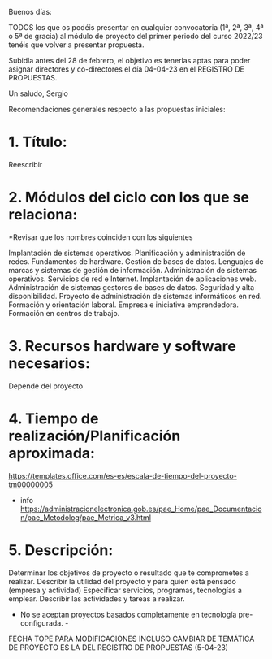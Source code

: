Buenos días:

TODOS los que os podéis presentar en cualquier convocatoria (1ª, 2ª, 3ª, 4ª o 5ª de gracia) al módulo de proyecto del primer periodo del curso 2022/23 tenéis que volver a presentar propuesta.

Subidla antes del 28 de febrero, el objetivo es tenerlas aptas para poder asignar directores y co-directores el día 04-04-23 en el REGISTRO DE PROPUESTAS.

Un saludo,
Sergio

Recomendaciones generales respecto a las propuestas iniciales:

# 1. Título:

Reescribir

# 2. Módulos del ciclo con los que se relaciona:

*Revisar que los nombres coinciden con los siguientes

Implantación de sistemas operativos.
Planificación y administración de redes.
Fundamentos de hardware.
Gestión de bases de datos.
Lenguajes de marcas y sistemas de gestión de información.
Administración de sistemas operativos.
Servicios de red e Internet.
Implantación de aplicaciones web.
Administración de sistemas gestores de bases de datos.
Seguridad y alta disponibilidad.
Proyecto de administración de sistemas informáticos en red.
Formación y orientación laboral.
Empresa e iniciativa emprendedora.
Formación en centros de trabajo.

# 3. Recursos hardware y software necesarios:

Depende del proyecto

# 4. Tiempo de realización/Planificación aproximada:

https://templates.office.com/es-es/escala-de-tiempo-del-proyecto-tm00000005

+ info https://administracionelectronica.gob.es/pae_Home/pae_Documentacion/pae_Metodolog/pae_Metrica_v3.html

# 5. Descripción:
Determinar los objetivos de proyecto o resultado que te comprometes a realizar.
Describir la utilidad del proyecto y para quien está pensado (empresa y actividad)
Especificar servicios, programas, tecnologías a emplear.
Describir las actividades y tareas a realizar.
- No se aceptan proyectos basados completamente en tecnología pre-configurada. -

FECHA TOPE PARA MODIFICACIONES INCLUSO CAMBIAR DE TEMÁTICA DE PROYECTO ES LA DEL REGISTRO DE PROPUESTAS (5-04-23)

